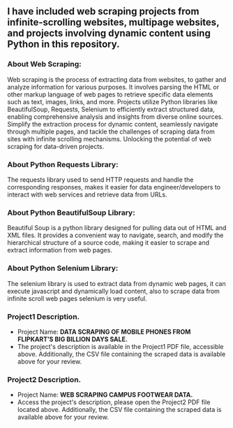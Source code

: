 ## I have included web scraping projects from infinite-scrolling websites, multipage websites, and projects involving dynamic content using Python in this repository. 

### About Web Scraping:
Web scraping is the process of extracting data from websites, to gather and analyze information for various purposes. It involves parsing the HTML or other markup language of web pages to retrieve specific data elements such as text, images, links, and more. Projects utilize Python libraries like BeautifulSoup, Requests, Selenium to efficiently extract structured data, enabling comprehensive analysis and insights from diverse online sources. Simplify the extraction process for dynamic content, seamlessly navigate through multiple pages, and tackle the challenges of scraping data from sites with infinite scrolling mechanisms. Unlocking the potential of web scraping for data-driven projects. 

### About Python Requests Library:  
The requests library used to send HTTP requests and handle the corresponding responses, makes it easier for data engineer/developers to interact with web services and retrieve data from URLs. 

### About Python BeautifulSoup Library: 
Beautiful Soup is a python library designed for pulling data out of HTML and XML files. It provides a convenient way to navigate, search, and modify the hierarchical structure of a source code, making it easier to scrape and extract information from web pages. 

### About Python Selenium Library: 
The selenium library is used to extract data from dynamic web pages, it can execute javascript and dynamically load content, also to scrape data from infinite scroll web pages selenium is very useful.  

### Project1 Description. 
- Project Name: **DATA SCRAPING OF MOBILE PHONES FROM FLIPKART’S BIG BILLION DAYS SALE.** 
- The project's description is available in the Project1 PDF file, accessible above. Additionally, the CSV file containing the scraped data is available above for your review.

### Project2 Description. 
- Project Name: **WEB SCRAPING CAMPUS FOOTWEAR DATA.**
- Access the project's description, please open the Project2 PDF file located above. Additionally, the CSV file containing the scraped data is available above for your review.
